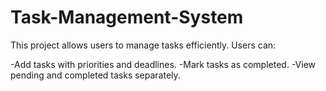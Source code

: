 # Task-Management-System
This project allows users to manage tasks efficiently. Users can:

-Add tasks with priorities and deadlines.
-Mark tasks as completed.
-View pending and completed tasks separately.
